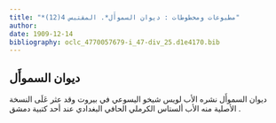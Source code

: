 ```yaml
---
title: "*مطبوعات ومخطوطات : ديوان السموأَل*. المقتبس 4(12)"
author: 
date: 1909-12-14
bibliography: oclc_4770057679-i_47-div_25.d1e4170.bib
---
```




##  ديوان السموأَل 


 ديوان السموأَل  نشره  الأب لويس شيخو  اليسوعي في  بيروت  وقد عثر عَلَى النسخة الأصلية منه  الأب ألستاس الكرملي الحافي البغدادي  عند  أحد  كتبية دمشق  . 
